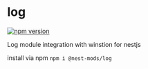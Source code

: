 # log
[![npm version](https://badge.fury.io/js/%40nest-mods%2Flog.svg)](https://badge.fury.io/js/%40nest-mods%2Flog)

Log module integration with winstion for nestjs

install via npm `npm i @nest-mods/log`
